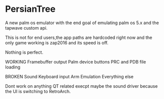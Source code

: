 # PersianTree
A new palm os emulator with the end goal of emulating palm os 5.x and the tapwave custom api.

This is not for end users,the app paths are hardcoded right now and the only game working is zap2016 and its speed is off.

Nothing is perfect.

WORKING
Framebuffer output
Palm device buttons
PRC and PDB file loading

BROKEN
Sound
Keyboard input
Arm Emulation
Everything else

Dont work on anything QT related execpt maybe the sound driver because the UI is switching to RetroArch.
